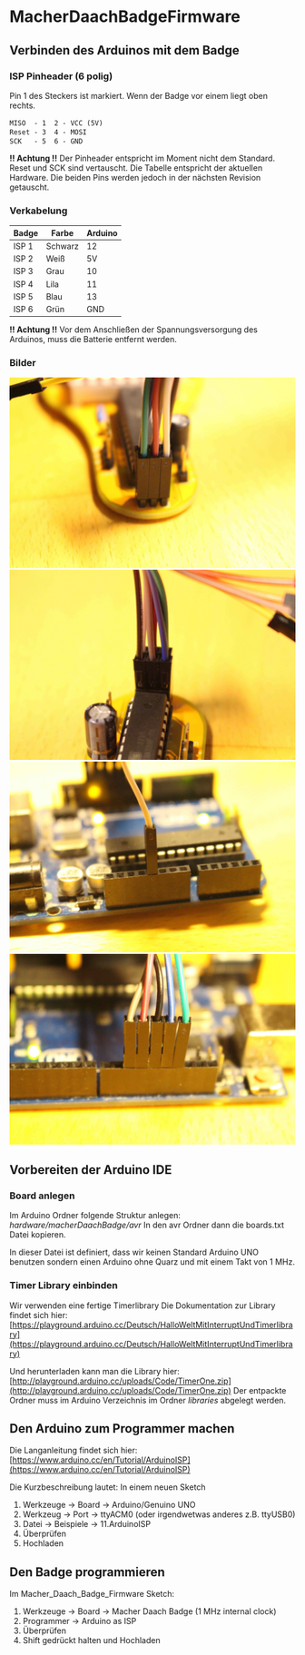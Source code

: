 # MacherDaachBadgeFirmware

## Verbinden des Arduinos mit dem Badge

### ISP Pinheader (6 polig)
Pin 1 des Steckers ist markiert. Wenn der Badge vor einem liegt oben rechts.

```
MISO  - 1  2 - VCC (5V)
Reset - 3  4 - MOSI
SCK   - 5  6 - GND
```

**!! Achtung !!**
Der Pinheader entspricht im Moment nicht dem Standard.
Reset und SCK sind vertauscht. Die Tabelle entspricht der aktuellen Hardware. Die beiden Pins werden jedoch in der nächsten Revision getauscht.

### Verkabelung

Badge    | Farbe    | Arduino
-------- | -------- | --------
ISP 1    | Schwarz  | 12
ISP 2    | Weiß     | 5V
ISP 3    | Grau     | 10
ISP 4    | Lila     | 11
ISP 5    | Blau     | 13
ISP 6    | Grün     | GND

**!! Achtung !!**
Vor dem Anschließen der Spannungsversorgung des Arduinos, muss die Batterie entfernt werden.

### Bilder
![](Pictures/ISP1.JPG)
![](Pictures/ISP2.JPG)
![](Pictures/Arduino1.JPG)
![](Pictures/Arduino2.JPG)

## Vorbereiten der Arduino IDE

### Board anlegen
Im Arduino Ordner folgende Struktur anlegen:
*hardware/macherDaachBadge/avr*
In den avr Ordner dann die boards.txt Datei kopieren.

In dieser Datei ist definiert, dass wir keinen Standard Arduino UNO benutzen sondern einen Arduino ohne Quarz und mit einem Takt von 1 MHz.

### Timer Library einbinden
Wir verwenden eine fertige Timerlibrary 
Die Dokumentation zur Library findet sich hier:
[https://playground.arduino.cc/Deutsch/HalloWeltMitInterruptUndTimerlibrary](https://playground.arduino.cc/Deutsch/HalloWeltMitInterruptUndTimerlibrary) 

Und herunterladen kann man die Library hier: 
[http://playground.arduino.cc/uploads/Code/TimerOne.zip](http://playground.arduino.cc/uploads/Code/TimerOne.zip) 
Der entpackte Ordner muss im Arduino Verzeichnis im Ordner *libraries* abgelegt werden.

## Den Arduino zum Programmer machen
Die Langanleitung findet sich hier:
[https://www.arduino.cc/en/Tutorial/ArduinoISP](https://www.arduino.cc/en/Tutorial/ArduinoISP) 

Die Kurzbeschreibung lautet:
In einem neuen Sketch
1. Werkzeuge -> Board -> Arduino/Genuino UNO
2. Werkzeug -> Port -> ttyACM0 (oder irgendwetwas anderes z.B. ttyUSB0)
3. Datei -> Beispiele -> 11.ArduinoISP
4. Überprüfen 
5. Hochladen

## Den Badge programmieren
Im Macher_Daach_Badge_Firmware Sketch:
1. Werkzeuge -> Board -> Macher Daach Badge (1 MHz internal clock)
2. Programmer -> Arduino as ISP
3. Überprüfen
4. Shift gedrückt halten und Hochladen